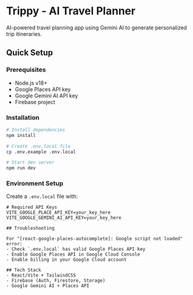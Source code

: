 # Trippy - AI Travel Planner

AI-powered travel planning app using Gemini AI to generate personalized trip itineraries.

## Quick Setup

### Prerequisites
- Node.js v18+
- Google Places API key
- Google Gemini AI API key
- Firebase project

### Installation
```sh
# Install dependencies
npm install

# Create .env.local file
cp .env.example .env.local

# Start dev server
npm run dev
```

### Environment Setup
Create a `.env.local` file with:
```
# Required API Keys
VITE_GOOGLE_PLACE_API_KEY=your_key_here
VITE_GOOGLE_GEMINI_AI_API_KEY=your_key_here

## Troubleshooting

For "[react-google-places-autocomplete]: Google script not loaded" error:
- Check `.env.local` has valid Google Places API key
- Enable Google Places API in Google Cloud Console
- Enable billing in your Google Cloud account

## Tech Stack
- React/Vite + TailwindCSS
- Firebase (Auth, Firestore, Storage)
- Google Gemini AI + Places API